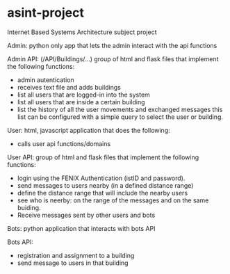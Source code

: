 # asint-project
Internet Based Systems Architecture subject project

Admin:
    python only app that lets the admin interact with the api functions

Admin API: (/API/Buildings/...)
    group of html and flask files that implement the following functions:

- admin autentication
- receives text file and adds buildings
- list all users that are logged-in into the system
- list all users that are inside a certain building
- list the history of all the user movements and exchanged messages this list can be configured
with a simple query to select the user or building.

User: 
    html, javascript application that does the following:

- calls user api functions/domains

User API: 
    group of html and flask files that implement the following functions:

- login using the FENIX Authentication (istID and password).
- send messages to users nearby (in a defined distance range)
- define the distance range that will include the nearby users
- see who is neerby: on the range of the messages and on the same buiding.
- Receive messages sent by other users and bots


Bots:
    python application that interacts with bots API

Bots API:

- registration and assignment to a building
- send message to users in that building
